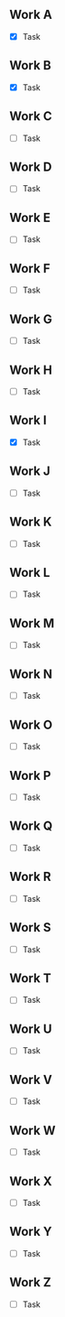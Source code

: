 ## Work A
- [x] Task

## Work B
- [x] Task

## Work C
- [ ] Task

## Work D
- [ ] Task

## Work E
- [ ] Task

## Work F
- [ ] Task

## Work G
- [ ] Task

## Work H
- [ ] Task

## Work I
- [x] Task

## Work J
- [ ] Task

## Work K
- [ ] Task

## Work L
- [ ] Task

## Work M
- [ ] Task

## Work N
- [ ] Task

## Work O
- [ ] Task

## Work P
- [ ] Task

## Work Q
- [ ] Task

## Work R
- [ ] Task

## Work S
- [ ] Task

## Work T
- [ ] Task

## Work U
- [ ] Task

## Work V
- [ ] Task

## Work W
- [ ] Task

## Work X
- [ ] Task

## Work Y
- [ ] Task

## Work Z
- [ ] Task
